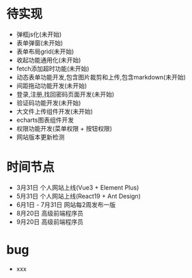 # 待实现
- 弹框js化(未开始)
- 表单弹窗(未开始)
- 表单布局grid(未开始)
- 收起功能通用化(未开始)
- fetch添加超时功能(未开始)
- 动态表单功能开发,包含图片裁剪和上传,包含markdown(未开始)
- 间距拖动功能开发(未开始)
- 登录,注册,找回密码页面开发(未开始)
- 验证码功能开发(未开始)
- 大文件上传组件开发(未开始)
- echarts图表组件开发
- 权限功能开发(菜单权限 + 按钮权限)
- 网站版本更新检测

# 时间节点
- 3月31日 个人网站上线(Vue3 + Element Plus)
- 5月31日 个人网站上线(React19 + Ant Design)
- 6月1日 - 7月31日 网站每2周发布一版
- 8月20日 高级前端程序员
- 9月20日 高级前端程序员

# bug
- xxx